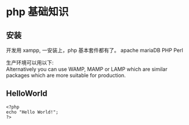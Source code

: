 # php 基础知识

## 安装 
开发用 xampp, 一安装上，php 基本套件都有了。 apache mariaDB PHP Perl  

生产环境可以用以下:  
Alternatively you can use WAMP, MAMP or LAMP which are similar packages which are more suitable for production. 


## HelloWorld
```
<?php
echo "Hello World!";
?> 
```